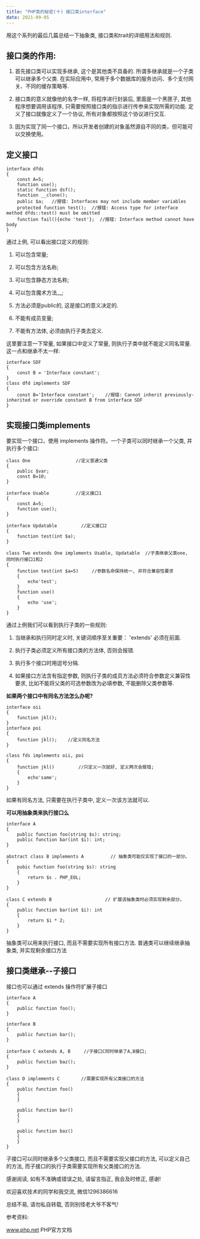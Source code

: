 ```yaml
---
title: "PHP类的秘密(十) 接口类interface"
date: 2021-09-05
---
```



用这个系列的最后几篇总结一下抽象类, 接口类和trait的详细用法和规则.

## 接口类的作用:

1. 首先接口类可以实现多继承, 这个是其他类不具备的. 所谓多继承就是一个子类可以继承多个父类. 在实际应用中, 常用于多个数据库的服务访问、多个支付网关、不同的缓存策略等.

1. 接口类的意义就像他的名字一样, 将程序进行封装后, 里面是一个黑匣子, 其他程序想要调用该程序, 只需要按照接口类的指示进行传参来实现所需的功能. 定义了接口就像定义了一个协议, 所有对象都按照这个协议进行交互. 

1. 因为实现了同一个接口，所以开发者创建的对象虽然源自不同的类，但可能可以交换使用。

## 定义接口

    interface dfds
    {
        const A=5;
        function use();
        static function dsf();
        function __clone();
        public $a;   //报错: Interfaces may not include member variables
        protected function test();  //报错: Access type for interface method dfds::test() must be omitted
        function fail(){echo 'test'};  //报错: Interface method cannot have body
    }
    
通过上例, 可以看出接口定义的规则:
1. 可以包含常量;

2. 可以包含方法名称;
3. 可以包含静态方法名称;
4. 可以包含魔术方法__;
4. 方法必须是public的, 这是接口的意义决定的.
4. 不能有成员变量;
5. 不能有方法体, 必须由执行子类去定义.

这里要注意一下常量, 如果接口中定义了常量, 则执行子类中就不能定义同名常量. 这一点和继承不太一样:

    interface SDF
    {
        const B = 'Interface constant';
    }
    class dfd implements SDF
    {
        const B='Interface constant';    //报错: Cannot inherit previously-inherited or override constant B from interface SDF
    }
    
## 实现接口类implements
要实现一个接口，使用 implements 操作符。一个子类可以同时继承一个父类, 并执行多个接口: 

    class One                 //定义普通父类
    {
        public $var;
        const B=10;
    }

    interface Usable          //定义接口1
    {
        const A=5;
        function use();
    }

    interface Updatable         //定义接口2
    {
        function test(int $a);
    }

    class Two extends One implements Usable, Updatable  //子类继承父类one, 同时执行接口1和2
    {
        function test(int $a=5)     //参数名命保持统一, 并符合兼容性要求
        {
            echo'test';
        }
        function use()
        {
            echo 'use'; 
        }
    }

通过上例我们可以看到执行子类的一些规则:

1. 当继承和执行同时定义时, 关键词顺序至关重要： 'extends' 必须在前面.

2. 执行子类必须定义所有接口类的方法体, 否则会报错.

3. 执行多个接口时用逗号分隔. 
4. 如果接口方法含有指定参数, 则执行子类的成员方法必须符合参数定义兼容性要求, 比如不能将父类的可选参数改为必填参数, 不能删除父类参数等.


**如果两个接口中有同名方法怎么办呢?**

    interface oii
    {
        function jkl();
    }
    interface poi
    {
        function jkl();    //定义同名方法
    }

    class fds implements oii, poi
    {
        function jkl()         //只定义一次就好, 定义两次会报错;
        {
            echo'same';
        }
    }
如果有同名方法, 只需要在执行子类中, 定义一次该方法就可以.

**可以用抽象类来执行接口么**


    interface A
    {
        public function foo(string $s): string;
        public function bar(int $i): int;
    }

    abstract class B implements A          // 抽象类可能仅实现了接口的一部分。
    {
        pubic function foo(string $s): string
        {
            return $s . PHP_EOL;
        }
    }

    class C extends B                    // 扩展该抽象类时必须实现剩余部分。
    {
        public function bar(int $i): int
        {
            return $i * 2;
        }
    }
    
抽象类可以用来执行接口, 而且不需要实现所有接口方法. 普通类可以继续继承抽象类, 并实现剩余接口方法

## 接口类继承--子接口
接口也可以通过 extends 操作符扩展子接口


    interface A
    {
        public function foo();
    }

    interface B
    {
        public function bar();
    }

    interface C extends A, B     //子接口C同时继承了A,B接口;
    {
        public function baz();
    }

    class D implements C        //需要实现所有父类接口的方法
    {
        public function foo()
        {
        }

        public function bar()
        {
        }

        public function baz()
        {
        }
    }
子接口可以同时继承多个父类接口, 而且不需要实现父接口的方法, 可以定义自己的方法, 而子接口的执行子类需要实现所有父类接口的方法. 


感谢阅读, 如有不准确或错误之处, 请留言指正, 我会及时修正, 感谢!

欢迎喜欢技术的同学和我交流, 微信1296386616

总结不易, 请勿私自转载, 否则别怪老大爷不客气!

参考资料:

www.php.net PHP官方文档
